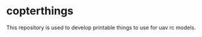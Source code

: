 copterthings
============

This repository is used to develop printable things to use for uav rc models.
